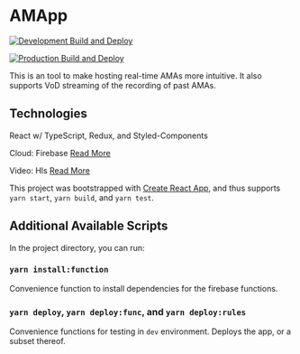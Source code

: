 # AMApp

[![Development Build and Deploy](https://github.com/martindevnow/amapp/actions/workflows/development.yml/badge.svg?branch=develop)](https://github.com/martindevnow/amapp/actions/workflows/development.yml)

[![Production Build and Deploy](https://github.com/martindevnow/amapp/actions/workflows/production.yml/badge.svg?branch=main)](https://github.com/martindevnow/amapp/actions/workflows/production.yml)

This is an tool to make hosting real-time AMAs more intuitive. It also supports VoD streaming of the recording of past AMAs.

## Technologies

React w/ TypeScript, Redux, and Styled-Components

Cloud: Firebase [Read More](docs/firebase.md)

Video: Hls [Read More](docs/video.md)

This project was bootstrapped with [Create React App](https://github.com/facebook/create-react-app), and thus supports `yarn start`, `yarn build`, and `yarn test`.

## Additional Available Scripts

In the project directory, you can run:

### `yarn install:function`

Convenience function to install dependencies for the firebase functions.

### `yarn deploy`, `yarn deploy:func`, and `yarn deploy:rules`

Convenience functions for testing in `dev` environment. Deploys the app, or a subset thereof.
